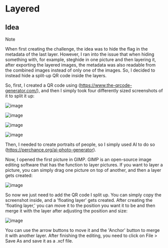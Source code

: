 # Layered

## Idea
>[!NOTE]
> When first creating the challenge, the idea was to hide the flag in the metadata of the last layer. However, I ran into the issue that when hiding something with, for example, steghide in one picture and then layering it, after exporting the layered images, the metadata was also readable from the combined images instead of only one of the images. So, I decided to instead hide a split-up QR code inside the layers.

So, first, I created a QR code using (https://www.the-qrcode-generator.com/), and then I simply took four differently sized screenshots of it to split it up:

![image](https://github.com/CTF-Citadel/challenges/assets/115781703/1cabea0f-f93a-4dfa-86c9-5be65e63d941)

![image](https://github.com/CTF-Citadel/challenges/assets/115781703/254fc522-ea65-493c-85b3-e0b964fa69c3)

![image](https://github.com/CTF-Citadel/challenges/assets/115781703/24d7339f-70ca-4259-a81f-ef4c2f20668a)

![image](https://github.com/CTF-Citadel/challenges/assets/115781703/c5c0f006-c01c-4a08-9ddd-5e3d09746676)

Then, I needed to create portraits of people, so I simply used AI to do so (https://perchance.org/ai-photo-generator).

Now, I opened the first picture in GIMP. GIMP is an open-source image editing software that has the function to layer pictures. If you want to layer a picture, you can simply drag one picture on top of another, and then a layer gets created:

![image](https://github.com/CTF-Citadel/challenges/assets/115781703/b181ff49-d8ff-443c-859b-9c8e00153473)

So now we just need to add the QR code I split up. You can simply copy the screenshot inside, and a 'floating layer' gets created. After creating the 'floating layer,' you can move it to the position you want it to be and then merge it with the layer after adjusting the position and size:

![image](https://github.com/CTF-Citadel/challenges/assets/115781703/3facd78f-5fc3-4cf3-8530-8283b36f91fb)

You can use the arrow buttons to move it and the 'Anchor' button to merge it with another layer. After finishing the editing, you need to click on File > Save As and save it as a .xcf file.










